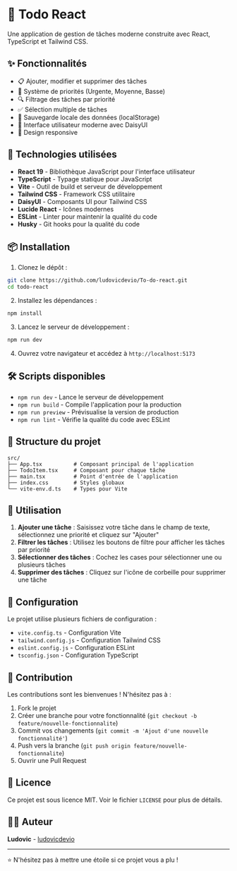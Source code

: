 # 📝 Todo React

Une application de gestion de tâches moderne construite avec React, TypeScript et Tailwind CSS.

## ✨ Fonctionnalités

- 📋 Ajouter, modifier et supprimer des tâches
- 🎯 Système de priorités (Urgente, Moyenne, Basse)
- 🔍 Filtrage des tâches par priorité
- ✅ Sélection multiple de tâches
- 💾 Sauvegarde locale des données (localStorage)
- 🎨 Interface utilisateur moderne avec DaisyUI
- 📱 Design responsive

## 🚀 Technologies utilisées

- **React 19** - Bibliothèque JavaScript pour l'interface utilisateur
- **TypeScript** - Typage statique pour JavaScript
- **Vite** - Outil de build et serveur de développement
- **Tailwind CSS** - Framework CSS utilitaire
- **DaisyUI** - Composants UI pour Tailwind CSS
- **Lucide React** - Icônes modernes
- **ESLint** - Linter pour maintenir la qualité du code
- **Husky** - Git hooks pour la qualité du code

## 📦 Installation

1. Clonez le dépôt :
```bash
git clone https://github.com/ludovicdevio/To-do-react.git
cd todo-react
```

2. Installez les dépendances :
```bash
npm install
```

3. Lancez le serveur de développement :
```bash
npm run dev
```

4. Ouvrez votre navigateur et accédez à `http://localhost:5173`

## 🛠️ Scripts disponibles

- `npm run dev` - Lance le serveur de développement
- `npm run build` - Compile l'application pour la production
- `npm run preview` - Prévisualise la version de production
- `npm run lint` - Vérifie la qualité du code avec ESLint

## 📂 Structure du projet

```
src/
├── App.tsx          # Composant principal de l'application
├── TodoItem.tsx     # Composant pour chaque tâche
├── main.tsx         # Point d'entrée de l'application
├── index.css        # Styles globaux
└── vite-env.d.ts    # Types pour Vite
```

## 🎯 Utilisation

1. **Ajouter une tâche** : Saisissez votre tâche dans le champ de texte, sélectionnez une priorité et cliquez sur "Ajouter"
2. **Filtrer les tâches** : Utilisez les boutons de filtre pour afficher les tâches par priorité
3. **Sélectionner des tâches** : Cochez les cases pour sélectionner une ou plusieurs tâches
4. **Supprimer des tâches** : Cliquez sur l'icône de corbeille pour supprimer une tâche

## 🔧 Configuration

Le projet utilise plusieurs fichiers de configuration :

- `vite.config.ts` - Configuration Vite
- `tailwind.config.js` - Configuration Tailwind CSS
- `eslint.config.js` - Configuration ESLint
- `tsconfig.json` - Configuration TypeScript

## 🤝 Contribution

Les contributions sont les bienvenues ! N'hésitez pas à :

1. Fork le projet
2. Créer une branche pour votre fonctionnalité (`git checkout -b feature/nouvelle-fonctionnalite`)
3. Commit vos changements (`git commit -m 'Ajout d'une nouvelle fonctionnalité'`)
4. Push vers la branche (`git push origin feature/nouvelle-fonctionnalite`)
5. Ouvrir une Pull Request

## 📄 Licence

Ce projet est sous licence MIT. Voir le fichier `LICENSE` pour plus de détails.

## 👨‍💻 Auteur

**Ludovic** - [ludovicdevio](https://github.com/ludovicdevio)

---

⭐ N'hésitez pas à mettre une étoile si ce projet vous a plu !
